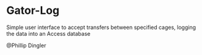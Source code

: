 # Gator-Log
Simple user interface to accept transfers between specified cages, logging the data into an Access database

@Phillip Dingler
